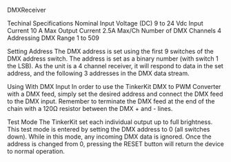 DMXReceiver

Techinal Specifications
Nominal Input Voltage (DC) 9 to 24 Vdc
Input Current 	10 A Max
Output Current 	2.5A Max/Ch
Number of DMX Channels 	4
Addressing DMX Range 	1 to 509

Setting Address 
The DMX address is set using the first 9 switches of the DMX address switch. 
The address is set as a binary number (with switch 1 the LSB). As the unit is a 4 channel receiver, it will respond 
to data in the set address, and the following 3 addresses in the DMX data stream. 

Using With DMX Input 
In order to use the TinkerKit DMX to PWM Converter with a DMX feed, simply set the desired address and connect the 
DMX feed to the DMX input. Remember to terminate the DMX feed at the end of the chain with a 120Ω resistor between 
the DMX + and - lines.

Test Mode 
The TinkerKit set each individual output up to full brightness. This test mode is entered by setting the DMX address 
to 0 (all switches down). While in this mode, any incoming DMX data is ignored. Once the address is changed 
from 0, pressing the RESET button will return the device to normal operation.

